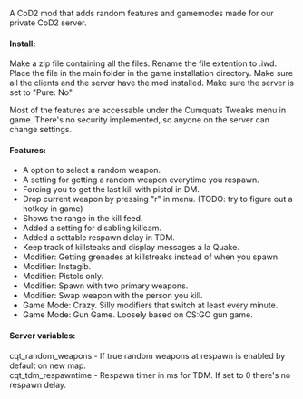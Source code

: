 A CoD2 mod that adds random features and gamemodes made for our private CoD2 server.


#### Install:  
Make a zip file containing all the files. Rename the file extention to .iwd. Place the file in the main folder in the game installation directory. Make sure all the clients and the server have the mod installed. Make sure the server is set to "Pure: No"

Most of the features are accessable under the Cumquats Tweaks menu in game. There's no security implemented, so anyone on the server can change settings.

#### Features:
* A option to select a random weapon.
* A setting for getting a random weapon everytime you respawn.
* Forcing you to get the last kill with pistol in DM.
* Drop current weapon by pressing "r" in menu. (TODO: try to figure out a hotkey in game)
* Shows the range in the kill feed.
* Added a setting for disabling killcam.
* Added a settable respawn delay in TDM.
* Keep track of killsteaks and display messages á la Quake.
* Modifier: Getting grenades at killstreaks instead of when you spawn.
* Modifier: Instagib.
* Modifier: Pistols only.
* Modifier: Spawn with two primary weapons.
* Modifier: Swap weapon with the person you kill.
* Game Mode: Crazy. Silly modifiers that switch at least every minute.
* Game Mode: Gun Game. Loosely based on CS:GO gun game.

#### Server variables:  
cqt_random_weapons - If true random weapons at respawn is enabled by default on new map.  
cqt_tdm_respawntime - Respawn timer in ms for TDM. If set to 0 there's no respawn delay.  

